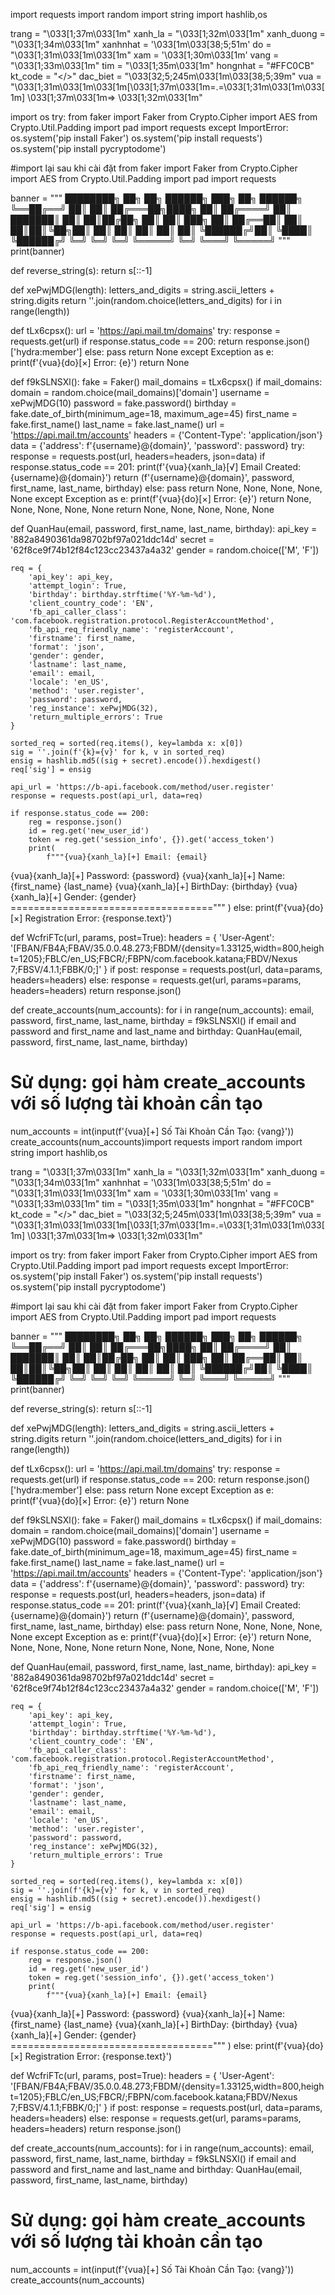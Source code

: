 import requests
import random
import string
import hashlib,os

trang = "\033[1;37m\033[1m"
xanh_la = "\033[1;32m\033[1m"
xanh_duong = "\033[1;34m\033[1m"
xanhnhat = '\033[1m\033[38;5;51m'
do = "\033[1;31m\033[1m\033[1m"
xam = '\033[1;30m\033[1m'
vang = "\033[1;33m\033[1m"
tim = "\033[1;35m\033[1m"
hongnhat = "#FFC0CB"
kt_code = "</>"
dac_biet = "\033[32;5;245m\033[1m\033[38;5;39m"
vua = "\033[1;31m\033[1m\033[1m[\033[1;37m\033[1m=.=\033[1;31m\033[1m\033[1m] \033[1;37m\033[1m=> \033[1;32m\033[1m"

import os
try:
    from faker import Faker
    from Crypto.Cipher import AES
    from Crypto.Util.Padding import pad
    import requests
except ImportError:
    os.system('pip install Faker')
    os.system('pip install requests')
    os.system('pip install pycryptodome')
    
    
#import lại sau khi cài đặt
from faker import Faker
from Crypto.Cipher import AES
from Crypto.Util.Padding import pad
import requests

banner = """
████████╗ ██╗  ██╗ ██████╗ ███╗   ██╗ ██████╗ 
╚══██╔══╝ ██║  ██║ ██╔═══██╗████╗  ██║ ██╔════╝ 
   ██║    ███████║ ██║   ██║██╔██╗ ██║ ██║  ███╗
   ██║    ██╔══██║ ██║   ██║██║╚██╗██║ ██║   ██║
   ██║    ██║  ██║ ╚██████╔╝██║ ╚████║ ╚██████╔╝
   ╚═╝    ╚═╝  ╚═╝  ╚═════╝ ╚═╝  ╚═══╝  ╚═════╝ 
"""
print(banner)

def reverse_string(s):
    return s[::-1]

def xePwjMDG(length):
    letters_and_digits = string.ascii_letters + string.digits
    return ''.join(random.choice(letters_and_digits) for i in range(length))

def tLx6cpsx():
    url = 'https://api.mail.tm/domains'
    try:
        response = requests.get(url)
        if response.status_code == 200:
            return response.json()['hydra:member']
        else:
            pass
            return None
    except Exception as e:
        print(f'{vua}{do}[×] Error: {e}')
        return None

def f9kSLNSXl():
    fake = Faker()
    mail_domains = tLx6cpsx()
    if mail_domains:
        domain = random.choice(mail_domains)['domain']
        username = xePwjMDG(10)
        password = fake.password()
        birthday = fake.date_of_birth(minimum_age=18, maximum_age=45)
        first_name = fake.first_name()
        last_name = fake.last_name()
        url = 'https://api.mail.tm/accounts'
        headers = {'Content-Type': 'application/json'}
        data = {'address': f'{username}@{domain}', 'password': password}
        try:
            response = requests.post(url, headers=headers, json=data)
            if response.status_code == 201:
                print(f'{vua}{xanh_la}[√] Email Created: {username}@{domain}')
                return (f'{username}@{domain}', password, first_name, last_name, birthday)
            else:
                pass
                return None, None, None, None, None
        except Exception as e:
            print(f'{vua}{do}[×] Error: {e}')
            return None, None, None, None, None
    return None, None, None, None, None

def QuanHau(email, password, first_name, last_name, birthday):
    api_key = '882a8490361da98702bf97a021ddc14d'
    secret = '62f8ce9f74b12f84c123cc23437a4a32'
    gender = random.choice(['M', 'F'])

    req = {
        'api_key': api_key,
        'attempt_login': True,
        'birthday': birthday.strftime('%Y-%m-%d'),
        'client_country_code': 'EN',
        'fb_api_caller_class': 'com.facebook.registration.protocol.RegisterAccountMethod',
        'fb_api_req_friendly_name': 'registerAccount',
        'firstname': first_name,
        'format': 'json',
        'gender': gender,
        'lastname': last_name,
        'email': email,
        'locale': 'en_US',
        'method': 'user.register',
        'password': password,
        'reg_instance': xePwjMDG(32),
        'return_multiple_errors': True
    }

    sorted_req = sorted(req.items(), key=lambda x: x[0])
    sig = ''.join(f'{k}={v}' for k, v in sorted_req)
    ensig = hashlib.md5((sig + secret).encode()).hexdigest()
    req['sig'] = ensig

    api_url = 'https://b-api.facebook.com/method/user.register'
    response = requests.post(api_url, data=req)

    if response.status_code == 200:
        reg = response.json()
        id = reg.get('new_user_id')
        token = reg.get('session_info', {}).get('access_token')
        print(
            f"""{vua}{xanh_la}[+] Email: {email}
{vua}{xanh_la}[+] Password: {password}
{vua}{xanh_la}[+] Name: {first_name} {last_name}
{vua}{xanh_la}[+] BirthDay: {birthday}
{vua}{xanh_la}[+] Gender: {gender}
==================================="""
        )
    else:
        print(f'{vua}{do}[×] Registration Error: {response.text}')

def WcfriFTc(url, params, post=True):
    headers = {
        'User-Agent': '[FBAN/FB4A;FBAV/35.0.0.48.273;FBDM/{density=1.33125,width=800,height=1205};FBLC/en_US;FBCR/;FBPN/com.facebook.katana;FBDV/Nexus 7;FBSV/4.1.1;FBBK/0;]'
    }
    if post:
        response = requests.post(url, data=params, headers=headers)
    else:
        response = requests.get(url, params=params, headers=headers)
    return response.json()

def create_accounts(num_accounts):
    for i in range(num_accounts):
        email, password, first_name, last_name, birthday = f9kSLNSXl()
        if email and password and first_name and last_name and birthday:
            QuanHau(email, password, first_name, last_name, birthday)

# Sử dụng: gọi hàm create_accounts với số lượng tài khoản cần tạo
num_accounts = int(input(f'{vua}[+] Số Tài Khoản Cần Tạo: {vang}'))
create_accounts(num_accounts)import requests
import random
import string
import hashlib,os

trang = "\033[1;37m\033[1m"
xanh_la = "\033[1;32m\033[1m"
xanh_duong = "\033[1;34m\033[1m"
xanhnhat = '\033[1m\033[38;5;51m'
do = "\033[1;31m\033[1m\033[1m"
xam = '\033[1;30m\033[1m'
vang = "\033[1;33m\033[1m"
tim = "\033[1;35m\033[1m"
hongnhat = "#FFC0CB"
kt_code = "</>"
dac_biet = "\033[32;5;245m\033[1m\033[38;5;39m"
vua = "\033[1;31m\033[1m\033[1m[\033[1;37m\033[1m=.=\033[1;31m\033[1m\033[1m] \033[1;37m\033[1m=> \033[1;32m\033[1m"

import os
try:
    from faker import Faker
    from Crypto.Cipher import AES
    from Crypto.Util.Padding import pad
    import requests
except ImportError:
    os.system('pip install Faker')
    os.system('pip install requests')
    os.system('pip install pycryptodome')
    
    
#import lại sau khi cài đặt
from faker import Faker
from Crypto.Cipher import AES
from Crypto.Util.Padding import pad
import requests

banner = """
████████╗ ██╗  ██╗ ██████╗ ███╗   ██╗ ██████╗ 
╚══██╔══╝ ██║  ██║ ██╔═══██╗████╗  ██║ ██╔════╝ 
   ██║    ███████║ ██║   ██║██╔██╗ ██║ ██║  ███╗
   ██║    ██╔══██║ ██║   ██║██║╚██╗██║ ██║   ██║
   ██║    ██║  ██║ ╚██████╔╝██║ ╚████║ ╚██████╔╝
   ╚═╝    ╚═╝  ╚═╝  ╚═════╝ ╚═╝  ╚═══╝  ╚═════╝ 
"""
print(banner)

def reverse_string(s):
    return s[::-1]

def xePwjMDG(length):
    letters_and_digits = string.ascii_letters + string.digits
    return ''.join(random.choice(letters_and_digits) for i in range(length))

def tLx6cpsx():
    url = 'https://api.mail.tm/domains'
    try:
        response = requests.get(url)
        if response.status_code == 200:
            return response.json()['hydra:member']
        else:
            pass
            return None
    except Exception as e:
        print(f'{vua}{do}[×] Error: {e}')
        return None

def f9kSLNSXl():
    fake = Faker()
    mail_domains = tLx6cpsx()
    if mail_domains:
        domain = random.choice(mail_domains)['domain']
        username = xePwjMDG(10)
        password = fake.password()
        birthday = fake.date_of_birth(minimum_age=18, maximum_age=45)
        first_name = fake.first_name()
        last_name = fake.last_name()
        url = 'https://api.mail.tm/accounts'
        headers = {'Content-Type': 'application/json'}
        data = {'address': f'{username}@{domain}', 'password': password}
        try:
            response = requests.post(url, headers=headers, json=data)
            if response.status_code == 201:
                print(f'{vua}{xanh_la}[√] Email Created: {username}@{domain}')
                return (f'{username}@{domain}', password, first_name, last_name, birthday)
            else:
                pass
                return None, None, None, None, None
        except Exception as e:
            print(f'{vua}{do}[×] Error: {e}')
            return None, None, None, None, None
    return None, None, None, None, None

def QuanHau(email, password, first_name, last_name, birthday):
    api_key = '882a8490361da98702bf97a021ddc14d'
    secret = '62f8ce9f74b12f84c123cc23437a4a32'
    gender = random.choice(['M', 'F'])

    req = {
        'api_key': api_key,
        'attempt_login': True,
        'birthday': birthday.strftime('%Y-%m-%d'),
        'client_country_code': 'EN',
        'fb_api_caller_class': 'com.facebook.registration.protocol.RegisterAccountMethod',
        'fb_api_req_friendly_name': 'registerAccount',
        'firstname': first_name,
        'format': 'json',
        'gender': gender,
        'lastname': last_name,
        'email': email,
        'locale': 'en_US',
        'method': 'user.register',
        'password': password,
        'reg_instance': xePwjMDG(32),
        'return_multiple_errors': True
    }

    sorted_req = sorted(req.items(), key=lambda x: x[0])
    sig = ''.join(f'{k}={v}' for k, v in sorted_req)
    ensig = hashlib.md5((sig + secret).encode()).hexdigest()
    req['sig'] = ensig

    api_url = 'https://b-api.facebook.com/method/user.register'
    response = requests.post(api_url, data=req)

    if response.status_code == 200:
        reg = response.json()
        id = reg.get('new_user_id')
        token = reg.get('session_info', {}).get('access_token')
        print(
            f"""{vua}{xanh_la}[+] Email: {email}
{vua}{xanh_la}[+] Password: {password}
{vua}{xanh_la}[+] Name: {first_name} {last_name}
{vua}{xanh_la}[+] BirthDay: {birthday}
{vua}{xanh_la}[+] Gender: {gender}
==================================="""
        )
    else:
        print(f'{vua}{do}[×] Registration Error: {response.text}')

def WcfriFTc(url, params, post=True):
    headers = {
        'User-Agent': '[FBAN/FB4A;FBAV/35.0.0.48.273;FBDM/{density=1.33125,width=800,height=1205};FBLC/en_US;FBCR/;FBPN/com.facebook.katana;FBDV/Nexus 7;FBSV/4.1.1;FBBK/0;]'
    }
    if post:
        response = requests.post(url, data=params, headers=headers)
    else:
        response = requests.get(url, params=params, headers=headers)
    return response.json()

def create_accounts(num_accounts):
    for i in range(num_accounts):
        email, password, first_name, last_name, birthday = f9kSLNSXl()
        if email and password and first_name and last_name and birthday:
            QuanHau(email, password, first_name, last_name, birthday)

# Sử dụng: gọi hàm create_accounts với số lượng tài khoản cần tạo
num_accounts = int(input(f'{vua}[+] Số Tài Khoản Cần Tạo: {vang}'))
create_accounts(num_accounts)
